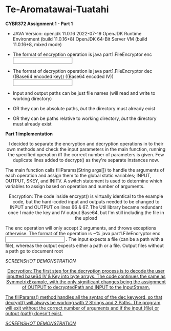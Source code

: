 # Te-Aromatawai-Tuatahi
**CYBR372 Assignment 1 - Part 1**
  
* JAVA Version:
  openjdk 11.0.16 2022-07-19
  OpenJDK Runtime Environment (build 11.0.16+8)
  OpenJDK 64-Bit Server VM (build 11.0.16+8, mixed mode)

* The format of encryption operation is java part1.FileEncryptor enc <INPUT> <OUTPUT>
* The format of decryption operation is java part1.FileEncryptor dec ((Base64 encoded key)) ((Base64 encoded IV)) <INPUT> <OUTPUT>
* Input and output paths can be just file names (will read and write to working directory)
* OR they can be absolute paths, *but* the directory must already exist
* OR they can be paths relative to working directory, *but* the directory must already exist

**Part 1 implementation**

<p align="center">
I decided to separate the encryption and decryption operations in to their own methods
and check the input parameters in the main function, running the specified operation iff
the correct number of parameters is given. Few duplicate lines added to decrypt() as 
they're separate instances now.

The main function calls fillParams(String args[]) to handle the arguments of each operation
and assign them to the global static variables; INPUT, OUTPUT, SKEY, and INITV. A switch 
statement is used to determine which variables to assign based on operation and number of 
arguments.</p>

<p align="center"> 
Encryption:
The code inside encrypt() is virtually identical to the example code, but the hard-coded
input and outputs needed to be changed to INPUT and OUTPUT on lines 66 & 67. The Util
library became redundant once I made the key and IV output Base64, but I'm still including 
the file in the upload

The enc operation will only accept 2 arguments, and throws exceptions otherwise. The 
format of the operation is ~% java part1.FileEncryptor enc <INPUT> <OUTPUT>. The input expects 
a file (can be a path with a file), whereas the output expects either a path or a file. 
Output files without a path go to document root 

*SCREENSHOT DEMONSTRATION*
<a href="https://imgur.com/1oGuC0N"/> </p>


<p align="center">
Decryption:
The first step for the decryption process is to decode the user inputted base64 IV & Key 
into byte arrays. The code continues the same as SymmetrixExample, with the only significant
changes being the assignment of OUTPUT to decryptedPath and INPUT to the InputStream. 

The fillParams() method handles all the syntax of the dec keyword, so that decrypt() will
always be working with 2 Strings and 2 Paths. The program will exit without the correct 
number of arguments and if the input (file) or output (path) doesn't exist.

*SCREENSHOT DEMONSTRATION*

 <a href="https://imgur.com/kLT3zN1"/> </p>
